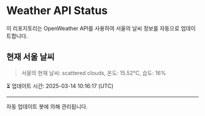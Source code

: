 
# Weather API Status

이 리포지토리는 OpenWeather API를 사용하여 서울의 날씨 정보를 자동으로 업데이트합니다.

## 현재 서울 날씨
> 서울의 현재 날씨: scattered clouds, 온도: 15.52°C, 습도: 16%

⏳ 업데이트 시간: 2025-03-14 10:16:17 (UTC)

---
자동 업데이트 봇에 의해 관리됩니다.
